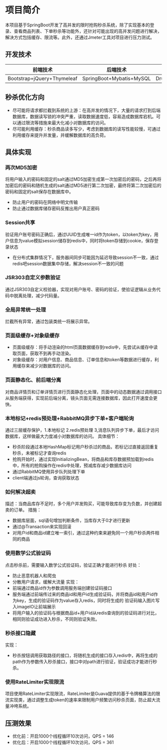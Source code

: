 # 项目简介
本项目基于SpringBoot开发了高并发的限时抢购秒杀系统，除了实现基本的登录、查看商品列表、下单秒杀等功能外，还针对可能出现的高并发问题进行解决，解决方式包括缓存、限流等。此外，还通过Jmeter工具对项目进行压力测试。
## 开发技术
前端技术|后端技术|中间件技术
-|-|-
Bootstrap+jQuery+Thymeleaf|SpringBoot+Mybatis+MySQL|Druid+Redis+RabbitMQ+Guava
## 秒杀优化方向
+ 尽可能将请求都拦截到系统的上游：在高并发的情况下，大量的请求打到后端数据库，数据读写锁的冲突严重，读取数据速度低，容易造成数据库宕机。可以通过限流等措施来最大化减小对数据库的访问。
+ 尽可能利用缓存：秒杀商品读多写少，考虑到数据库的读写性能较慢，可通过利用缓存来提升并发量，并缓解数据库的高负荷。
## 具体实现
### 两次MD5加密
将用户输入的密码和固定的salt通过MD5加密生成第一次加密后的密码，之后再将加密后的密码和随机生成的salt通过MD5进行第二次加密，最终将第二次加密后的密码和固定的salt保存在数据库中。
+ 防止用户的密码在网络中明文传输
+ 防止通过数据库储存密码反推出用户真正密码
### Session共享
验证用户账号密码正确后，通过UUID生成唯一id作为token，以token为key，用户信息为value模拟session储存到redis中，同时将token存储到cookie，保存登录状态
+ 在分布式集群情况下，服务器间同步可能因为延迟导致session不一致，通过redis吧session数据集中存储，解决session不一致的问题
### JSR303自定义参数验证
通过JSR303自定义校验器，实现对用户账号、密码的验证，使验证逻辑从业务代码中脱离处理，减少代码量。
### 全局异常统一处理
拦截所有异常，通过包装类统一将展示异常。
### 页面级缓存+对象级缓存
+ 页面级缓存：将手动渲染的html页面数据缓存到redis中，先尝试从缓存中读取页面，获取不到再手动渲染。
+ 对象级缓存：对用户信息、商品信息、订单信息和token等数据进行缓存，利用缓存来减少对数据库的访问。
### 页面静态化、前后端分离
对商品详情页和订单详情页进行页面静态化处理，页面中的动态数据通过调用接口从服务端获得，实现前后端分离，镜头页面无需连接数据库，因此打开速度会更快。
### 本地标记+redis预处理+RabbitMQ异步下单+客户端轮询
通过三层缓存保护，1.本地标记 2.redis预处理 3,消息队列异步下单，最后才访问数据库，这样做最大力度减小对数据库的访问。
具体细节：
+ 秒杀阶段通过本地HashMap标记用户秒杀过的商品，若标记过直接返回重复秒杀，未被标记才查询redis
+ 抢购开始时，通过实现InitializingBean，将商品和库存数据预加载到redis中，所有的抢购操作在redis中处理，预减库存减少数据库访问
+ 通过RabbitMQ使用异步队列处理下单
+ client端通过js轮询，查询获取状态
### 如何解决超卖
描述：当商品库存不足时，多个用户并发购买，可能导致库存变为负数，并创建超卖的订单。
措施：
+ 数据库层面，sql语句增加判断条件，当库存大于0才进行更新
+ 通过@Transaction来实现回滚
+ 对用户id和商品id建立唯一索引，通过这种约束来避免同一个用户秒杀两件相同的商品
### 使用数学公式验证码
点击秒杀前，需要输入数学公式验证码，验证正确才能进行秒杀
好处：
+ 防止恶意机器人和爬虫
+ 分散用户请求，缓解大流量
实现：
+ 前端通过商品id作为参数调用服务端创建验证码接口
+ 服务端通过前端传过来的商品id和用户id生成验证码，并将商品id和用户id作为key，生成的验证码作为value存入redis，同时将生成的 验证码输入图片写入imageIO让前端展示
+ 将用户输入的验证码与根据商品id+用户id从redis查询到的验证码进行对比，相同则验证成功进入秒杀，不同则验证失败。
### 秒杀接口隐藏
实现：
+ 秒杀按钮调用获取路径的接口，将随机生成的接口存入redis中，再将生成的path作为参数传入秒杀接口，接口中对path进行验证，验证成功才能进行秒杀。
### 使用RateLimiter实现限流
项目使用RateLimiter实现限流，RateLimiter是Guava提供的基于令牌桶算法的限流实现类，通过调整生成token的速率来限制用户频繁访问秒杀页面，防止超大流量冲垮系统。
## 压测效果
+ 优化前：开启1000个线程循环10次访问，QPS = 146
+ 优化后：开启1000个线程循环10次访问，QPS = 361
